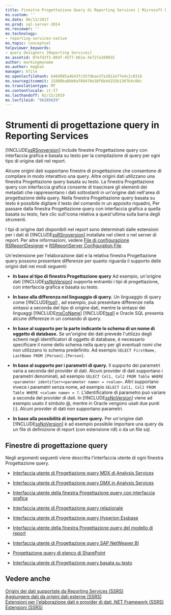 ```yaml
---
title: Finestre Progettazione Query di Reporting Services | Microsoft Docs
ms.custom: ''
ms.date: 06/13/2017
ms.prod: sql-server-2014
ms.reviewer: ''
ms.technology:
- reporting-services-native
ms.topic: conceptual
helpviewer_keywords:
- query designers [Reporting Services]
ms.assetid: 07efd3f1-804f-45f7-b62a-3e727a3d9835
author: markingmyname
ms.author: maghan
manager: kfile
ms.openlocfilehash: b46d985a4b43fc55fdbae3fa1012e77e4c2c0316
ms.sourcegitcommit: 31800ba0bb0af09476e38f6b4d155b136764c06c
ms.translationtype: MT
ms.contentlocale: it-IT
ms.lasthandoff: 02/15/2019
ms.locfileid: "56285629"
---
```

# <a name="reporting-services-query-designers"></a>Strumenti di progettazione query in Reporting Services
  [!INCLUDE[ssRSnoversion](../includes/ssrsnoversion-md.md)] include finestre Progettazione query con interfaccia grafica e basata su testo per la compilazione di query per ogni tipo di origine dati nel report.  
  
 Alcune origini dati supportano finestre di progettazione che consentono di compilare in modo interattivo una query. Altre origini dati utilizzano una finestra Progettazione query basata su testo. La finestra Progettazione query con interfaccia grafica consente di trascinare gli elementi dei metadati che rappresentano i dati sottostanti in un'origine dati nell'area di progettazione della query. Nella finestra Progettazione query basata su testo è possibile digitare il testo del comando in un apposito riquadro, Per passare dalla finestra Progettazione query con interfaccia grafica a quella basata su testo, fare clic sull'icona relativa a quest'ultima sulla barra degli strumenti.  
  
 I tipi di origine dati disponibili nel report sono determinati dalle estensioni per i dati di [!INCLUDE[ssRSnoversion](../includes/ssrsnoversion-md.md)] installate nel client o nel server di report. Per altre informazioni, vedere [File di configurazione RSReportDesigner](report-server/rsreportdesigner-configuration-file.md) e [RSReportServer Configuration File](report-server/rsreportserver-config-configuration-file.md).  
  
 Un'estensione per l'elaborazione dati e la relativa finestra Progettazione query possono presentare differenze per quanto riguarda il supporto delle origini dati nei modi seguenti:  
  
-   **In base al tipo di finestra Progettazione query** Ad esempio, un'origine dati [!INCLUDE[ssNoVersion](../includes/ssnoversion-md.md)] supporta entrambi i tipi di progettazione, con interfaccia grafica e basata su testo.  
  
-   **In base alla differenza nel linguaggio di query.** Un linguaggio di query come [!INCLUDE[tsql](../includes/tsql-md.md)] , ad esempio, può presentare differenze nella sintassi a seconda del tipo di origine dati, mentre la sintassi dei linguaggi [!INCLUDE[msCoName](../includes/msconame-md.md)] [!INCLUDE[tsql](../includes/tsql-md.md)] e Oracle SQL presenta alcune differenze in un comando di query.  
  
-   **In base al supporto per la parte indicante lo schema di un nome di oggetto di database.** Se un'origine dei dati prevede l'utilizzo degli schemi negli identificatori di oggetto di database, è necessario specificare il nome dello schema nella query per gli eventuali nomi che non utilizzano lo schema predefinito. Ad esempio `SELECT FirstName, LastName FROM [Person].[Person]`.  
  
-   **In base al supporto per i parametri di query.** Il supporto dei parametri varia a seconda del provider di dati. Alcuni provider di dati supportano i parametri denominati, ad esempio `SELECT Col1, Col2 FROM Table WHERE <parameter identifier><parameter name> = <value>`. Altri supportano invece i parametri senza nome, ad esempio `SELECT Col1, Col2 FROM Table WHERE <column name> = ?`. L'identificatore di parametro può variare a seconda del provider di dati. In [!INCLUDE[ssNoVersion](../includes/ssnoversion-md.md)] viene ad esempio usato il simbolo @, mentre in Oracle vengono usati due punti (:). Alcuni provider di dati non supportano parametri.  
  
-   **In base alla possibilità di importare query.** Per un'origine dati [!INCLUDE[ssNoVersion](../includes/ssnoversion-md.md)] è ad esempio possibile importare una query da un file di definizione di report (con estensione rdl) o da un file sql.  
  
## <a name="query-designers"></a>Finestre di progettazione query  
 Negli argomenti seguenti viene descritta l'interfaccia utente di ogni finestra Progettazione query.  
  
-   [Interfaccia utente di Progettazione query MDX di Analysis Services](report-data/analysis-services-mdx-query-designer-user-interface.md)  
  
-   [Interfaccia utente di Progettazione query DMX in Analysis Services](report-data/analysis-services-dmx-query-designer-user-interface.md)  
  
-   [Interfaccia utente della finestra Progettazione query con interfaccia grafica](report-data/graphical-query-designer-user-interface.md)  
  
-   [Interfaccia utente di Progettazione query relazionale](../../2014/reporting-services/relational-query-designer-user-interface.md)  
  
-   [Interfaccia utente di Progettazione query Hyperion Essbase](report-data/hyperion-essbase-query-designer-user-interface.md)  
  
-   [Interfaccia utente della finestra Progettazione query del modello di report](report-data/report-model-query-designer-user-interface.md)  
  
-   [Interfaccia utente di Progettazione query SAP NetWeaver BI](report-data/sap-netweaver-bi-query-designer-user-interface.md)  
  
-   [Progettazione query di elenco di SharePoint](../../2014/reporting-services/sharepoint-list-query-designer.md)  
  
-   [Interfaccia utente di Progettazione query basata su testo](../../2014/reporting-services/text-based-query-designer-user-interface.md)  
  
## <a name="see-also"></a>Vedere anche  
 [Origini dei dati supportate da Reporting Services &#40;SSRS&#41;](create-deploy-and-manage-mobile-and-paginated-reports.md)   
 [Aggiungere dati da origini dati esterne &#40;SSRS&#41;](report-data/add-data-from-external-data-sources-ssrs.md)   
 [Estensioni per l'elaborazione dati e provider di dati .NET Framework &#40;SSRS&#41;](report-data/data-processing-extensions-and-net-framework-data-providers-ssrs.md)   
 [Estensioni &#40;SSRS&#41;](extensions-ssrs.md)  
  
  
